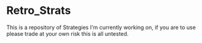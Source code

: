 # Retro_Strats
This is a repository of Strategies I'm currently working on, if you are to use please trade at your own risk this is all untested.

